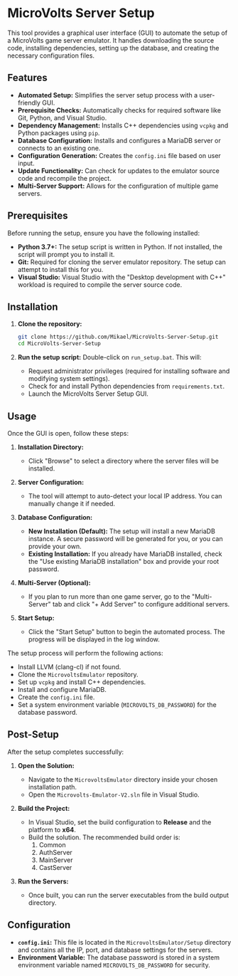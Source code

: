 # MicroVolts Server Setup

This tool provides a graphical user interface (GUI) to automate the setup of a MicroVolts game server emulator. It handles downloading the source code, installing dependencies, setting up the database, and creating the necessary configuration files.

## Features

- **Automated Setup:** Simplifies the server setup process with a user-friendly GUI.
- **Prerequisite Checks:** Automatically checks for required software like Git, Python, and Visual Studio.
- **Dependency Management:** Installs C++ dependencies using `vcpkg` and Python packages using `pip`.
- **Database Configuration:** Installs and configures a MariaDB server or connects to an existing one.
- **Configuration Generation:** Creates the `config.ini` file based on user input.
- **Update Functionality:** Can check for updates to the emulator source code and recompile the project.
- **Multi-Server Support:** Allows for the configuration of multiple game servers.

## Prerequisites

Before running the setup, ensure you have the following installed:

- **Python 3.7+:** The setup script is written in Python. If not installed, the script will prompt you to install it.
- **Git:** Required for cloning the server emulator repository. The setup can attempt to install this for you.
- **Visual Studio:** Visual Studio with the "Desktop development with C++" workload is required to compile the server source code.

## Installation

1.  **Clone the repository:**
    ```bash
    git clone https://github.com/Mikael/MicroVolts-Server-Setup.git
    cd MicroVolts-Server-Setup
    ```

2.  **Run the setup script:**
    Double-click on `run_setup.bat`. This will:
    - Request administrator privileges (required for installing software and modifying system settings).
    - Check for and install Python dependencies from `requirements.txt`.
    - Launch the MicroVolts Server Setup GUI.

## Usage

Once the GUI is open, follow these steps:

1.  **Installation Directory:**
    - Click "Browse" to select a directory where the server files will be installed.

2.  **Server Configuration:**
    - The tool will attempt to auto-detect your local IP address. You can manually change it if needed.

3.  **Database Configuration:**
    - **New Installation (Default):** The setup will install a new MariaDB instance. A secure password will be generated for you, or you can provide your own.
    - **Existing Installation:** If you already have MariaDB installed, check the "Use existing MariaDB installation" box and provide your root password.

4.  **Multi-Server (Optional):**
    - If you plan to run more than one game server, go to the "Multi-Server" tab and click "+ Add Server" to configure additional servers.

5.  **Start Setup:**
    - Click the "Start Setup" button to begin the automated process. The progress will be displayed in the log window.

The setup process will perform the following actions:
- Install LLVM (clang-cl) if not found.
- Clone the `MicrovoltsEmulator` repository.
- Set up `vcpkg` and install C++ dependencies.
- Install and configure MariaDB.
- Create the `config.ini` file.
- Set a system environment variable (`MICROVOLTS_DB_PASSWORD`) for the database password.

## Post-Setup

After the setup completes successfully:

1.  **Open the Solution:**
    - Navigate to the `MicrovoltsEmulator` directory inside your chosen installation path.
    - Open the `Microvolts-Emulator-V2.sln` file in Visual Studio.

2.  **Build the Project:**
    - In Visual Studio, set the build configuration to **Release** and the platform to **x64**.
    - Build the solution. The recommended build order is:
        1.  Common
        2.  AuthServer
        3.  MainServer
        4.  CastServer

3.  **Run the Servers:**
    - Once built, you can run the server executables from the build output directory.

## Configuration

- **`config.ini`:** This file is located in the `MicrovoltsEmulator/Setup` directory and contains all the IP, port, and database settings for the servers.
- **Environment Variable:** The database password is stored in a system environment variable named `MICROVOLTS_DB_PASSWORD` for security.
